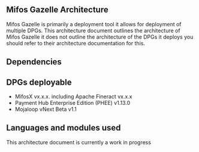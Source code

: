 ## Mifos Gazelle Architecture

Mifos Gazelle is primarily a deployment tool it allows for deployment of multiple DPGs. This architecture document outlines the architecture of Mifos Gazelle it does not outline the architecture of the DPGs it deploys you should refer to their architecture documentation for this.


## Dependencies



## DPGs deployable

- MifosX vx.x.x. including Apache Fineract vx.x.x
- Payment Hub Enterprise Edition (PHEE) v1.13.0
- Mojaloop vNext Beta v1.1


## Languages and modules used



This architecture document is currently a work in progress
